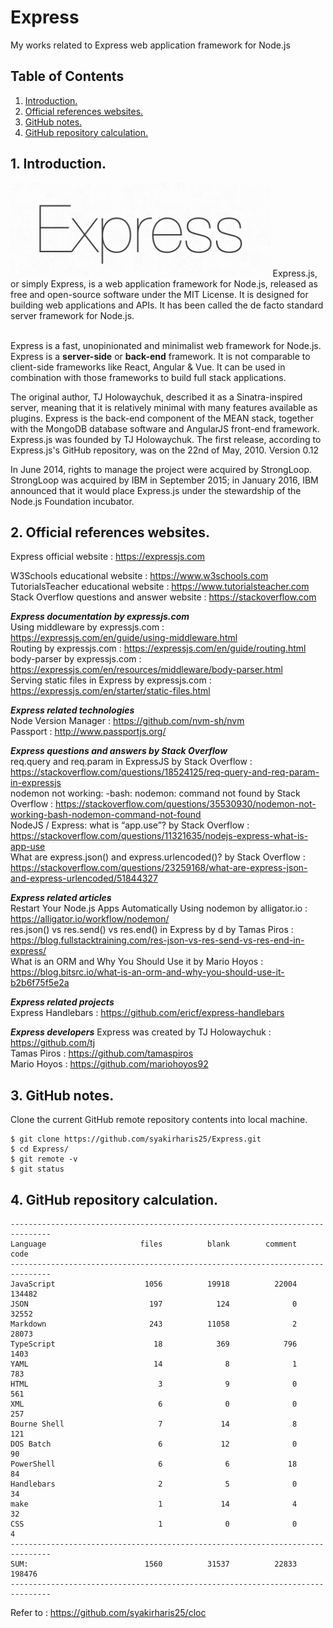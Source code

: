 # Express
My works related to Express web application framework for Node.js

## Table of Contents
1. [Introduction.](#introduction)
2. [Official references websites.](#references)
3. [GitHub notes.](#github)
4. [GitHub repository calculation.](#calculation)

<a name="introduction"></a>
## 1. Introduction.
<img src="express.png" height="150"> 
Express.js, or simply Express, is a web application framework for Node.js, released as free and open-source software under the MIT License. It is designed for building web applications and APIs. It has been called the de facto standard server framework for Node.js.<br><br>

Express is a fast, unopinionated and minimalist web framework for Node.js. Express is a **server-side** or **back-end** framework. It is not comparable to client-side frameworks like React, Angular & Vue. It can be used in combination with those frameworks to build full stack applications.

The original author, TJ Holowaychuk, described it as a Sinatra-inspired server, meaning that it is relatively minimal with many features available as plugins. Express is the back-end component of the MEAN stack, together with the MongoDB database software and AngularJS front-end framework. Express.js was founded by TJ Holowaychuk. The first release, according to Express.js's GitHub repository, was on the 22nd of May, 2010. Version 0.12

In June 2014, rights to manage the project were acquired by StrongLoop. StrongLoop was acquired by IBM in September 2015; in January 2016, IBM announced that it would place Express.js under the stewardship of the Node.js Foundation incubator.

<a name="references"></a>
## 2. Official references websites. <br />
Express official website : https://expressjs.com <br />

W3Schools educational website : https://www.w3schools.com <br />
TutorialsTeacher educational website : https://www.tutorialsteacher.com <br />
Stack Overflow questions and answer website : https://stackoverflow.com <br />

**_Express documentation by expressjs.com_** <br />
Using middleware by expressjs.com : https://expressjs.com/en/guide/using-middleware.html <br />
Routing by expressjs.com : https://expressjs.com/en/guide/routing.html <br />
body-parser by expressjs.com : https://expressjs.com/en/resources/middleware/body-parser.html <br />
Serving static files in Express by expressjs.com : https://expressjs.com/en/starter/static-files.html <br />

**_Express related technologies_** <br />
Node Version Manager : https://github.com/nvm-sh/nvm <br />
Passport : http://www.passportjs.org/ <br />

**_Express questions and answers by Stack Overflow_** <br />
req.query and req.param in ExpressJS by Stack Overflow : https://stackoverflow.com/questions/18524125/req-query-and-req-param-in-expressjs <br />
nodemon not working: -bash: nodemon: command not found by Stack Overflow : https://stackoverflow.com/questions/35530930/nodemon-not-working-bash-nodemon-command-not-found <br />
NodeJS / Express: what is “app.use”? by Stack Overflow : https://stackoverflow.com/questions/11321635/nodejs-express-what-is-app-use <br />
What are express.json() and express.urlencoded()? by Stack Overflow : https://stackoverflow.com/questions/23259168/what-are-express-json-and-express-urlencoded/51844327 <br />

**_Express related articles_** <br />
Restart Your Node.js Apps Automatically Using nodemon by alligator.io : https://alligator.io/workflow/nodemon/ <br />
res.json() vs res.send() vs res.end() in Express by d by Tamas Piros : https://blog.fullstacktraining.com/res-json-vs-res-send-vs-res-end-in-express/ <br />
What is an ORM and Why You Should Use it by Mario Hoyos : https://blog.bitsrc.io/what-is-an-orm-and-why-you-should-use-it-b2b6f75f5e2a <br />

**_Express related projects_** <br />
Express Handlebars : https://github.com/ericf/express-handlebars <br />

**_Express developers_**
 Express was created by TJ Holowaychuk : https://github.com/tj <br />
 Tamas Piros : https://github.com/tamaspiros <br />
 Mario Hoyos : https://github.com/mariohoyos92 <br />
 
<a name="github"></a>
## 3. GitHub notes.
Clone the current GitHub remote repository contents into local machine.
```
$ git clone https://github.com/syakirharis25/Express.git
$ cd Express/
$ git remote -v
$ git status
```

<a name="calculation"></a>
## 4. GitHub repository calculation.
```
-------------------------------------------------------------------------------
Language                     files          blank        comment           code
-------------------------------------------------------------------------------
JavaScript                    1056          19918          22004         134482
JSON                           197            124              0          32552
Markdown                       243          11058              2          28073
TypeScript                      18            369            796           1403
YAML                            14              8              1            783
HTML                             3              9              0            561
XML                              6              0              0            257
Bourne Shell                     7             14              8            121
DOS Batch                        6             12              0             90
PowerShell                       6              6             18             84
Handlebars                       2              5              0             34
make                             1             14              4             32
CSS                              1              0              0              4
-------------------------------------------------------------------------------
SUM:                          1560          31537          22833         198476
-------------------------------------------------------------------------------
```
Refer to : https://github.com/syakirharis25/cloc
